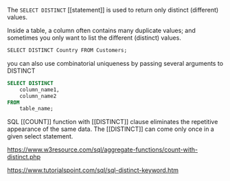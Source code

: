 The `SELECT DISTINCT` [[statement]] is used to return only distinct (different) values.

Inside a table, a column often contains many duplicate values; and sometimes you only want to list the different (distinct) values.

```sql
SELECT DISTINCT Country FROM Customers;
```

you can also use combinatorial uniqueness by passing several arguments to DISTINCT

```sql
SELECT DISTINCT 
	column_name1, 
	column_name2
FROM 
	table_name;
```


SQL [[COUNT]] function with [[DISTINCT]] clause eliminates the repetitive appearance of the same data. The [[DISTINCT]] can come only once in a given select statement.

https://www.w3resource.com/sql/aggregate-functions/count-with-distinct.php


https://www.tutorialspoint.com/sql/sql-distinct-keyword.htm